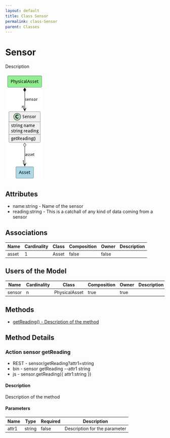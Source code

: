 ```yaml
---
layout: default
title: Class Sensor
permalink: class-Sensor
parent: Classes
---
```


# Sensor

Description 

![Logical Diagram](./logical.png)

## Attributes

* name:string - Name of the sensor
* reading:string - This is a catchall of any kind of data coming from a sensor


## Associations

| Name | Cardinality | Class | Composition | Owner | Description |
| --- | --- | --- | --- | --- | --- |
| asset | 1 | Asset | false | false |  |



## Users of the Model

| Name | Cardinality | Class | Composition | Owner | Description |
| --- | --- | --- | --- | --- | --- |
| sensor | n | PhysicalAsset | true | true |  |





## Methods
* [getReading() - Description of the method](#action-getReading)


<h2>Method Details</h2>
    
### Action sensor getReading



* REST - sensor/getReading?attr1=string
* bin - sensor getReading --attr1 string
* js - sensor.getReading({ attr1:string })

#### Description
Description of the method

#### Parameters

| Name | Type | Required | Description |
|---|---|---|---|
| attr1 | string |false | Description for the parameter |





